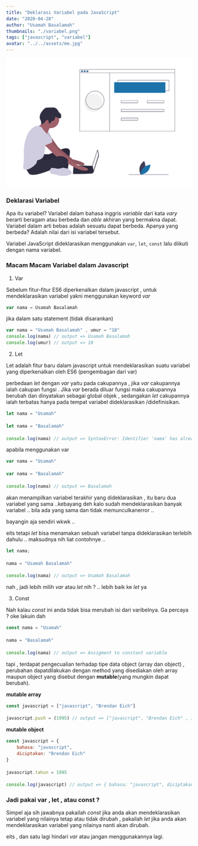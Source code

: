 ```yaml
---
title: "Deklarasi Variabel pada JavaScript"
date: "2020-04-28"
author: "Usamah Basalamah"
thumbnails: "./variabel.png"
tags: ["javascript", "variabel"]
avatar: "../../assets/me.jpg"
---
```


![Variabel](./variabel.png)

### Deklarasi Variabel

Apa itu variabel? Variabel dalam bahasa inggris _variable_ dari kata _vary_ berarti beragam atau berbeda dan _able_ akhiran yang bermakna dapat. Variabel dalam arti bebas adalah sesuatu dapat berbeda. Apanya yang berbeda? Adalah nilai dari isi variabel tersebut.

Variabel JavaScript dideklarasikan menggunakan `var`, `let`, `const` lalu diikuti dengan nama variabel.


### Macam Macam Variabel dalam Javascript

1. Var 

Sebelum fitur-fitur ES6 diperkenalkan dalam javascript , untuk mendeklarasikan variabel
yakni menggunakan keyword _var_
```javascript
var nama = Usamah Basalamah
```
jika dalam satu statement (tidak disarankan)
```javascript
var nama = "Usamah Basalamah" , umur = "18"
console.log(nama) // output => Usamah Basalamah
console.log(umur) // output => 18
```

2. Let 
   
Let adalah fitur baru dalam javascript untuk mendeklarasikan suatu variabel yang diperkenalkan oleh
ES6 (pengembagan dari var)

perbedaan _let_ dengan _var_ yaitu pada cakupannya , jika _var_ cakupannya ialah cakupan fungsi . 
Jika _var_ berada diluar fungsi maka cakupannya berubah dan dinyatakan sebagai global objek ,
sedangakan _let_ cakupannya ialah terbatas hanya pada tempat variabel dideklarasikan /didefinisikan.

```javascript
let nama = "Usamah" 

let nama = "Basalamah"

console.log(nama) // output => SyntaxError: Identifier 'nama' has already been declared
```

apabila menggunakan var 

```javascript
var nama = "Usamah" 

var nama = "Basalamah"

console.log(nama) // output => Basalamah
```

akan menampilkan variabel terakhir yang dideklarasikan , itu baru dua variabel yang sama ..kebayang deh kalo sudah mendeklarasikan banyak variabel .. bila ada yang sama dan tidak memunculkanerror .. 

bayangin aja sendiri wkwk ..

eits tetapi _let_ bisa menamakan sebuah variabel tanpa dideklarasikan terlebih dahulu .. maksudnya nih liat contohnye ..

```javascript
let nama;

nama = "Usamah Basalamah"

console.log(nama) // output => Usamah Basalamah
```

nah , jadi lebih milih _var_ atau _let_ nih ? .. lebih baik ke _let_ ya 

3. Const 
   
Nah kalau _const_ ini anda tidak bisa merubah isi dari varibelnya. Ga percaya ? oke lakuin dah 
   
```javascript
const nama = "Usamah"

nama = "Basalamah"

console.log(nama) // output => Assigment to constant variable
```

tapi , terdapat pengecualian terhadap tipe data object (array dan object) , perubahan dapatdilakukan dengan method yang disediakan oleh array maupun object yang disebut dengan **mutable**(yang mungkin dapat berubah).

**mutable array**

```javascript
const javascript = ["javascript", "Brendan Eich"]

javascript.push = (1995) // output => ["javascript", "Brendan Eich" , 1995]
```

**mutable object**

```javascript
const javascript = {
    bahasa: "javascript",
    diciptakan: "Brendan Eich"
}

javascript.tahun = 1995

console.log(javascript) // output => { bahasa: "javascript", diciptakan: "Brendan Eich", tahun:1995 }
```

### Jadi pakai var , let , atau const ?

Simpel aja sih jawabnya pakailah _const_ jika anda akan mendeklarasikan variabel yang nilainya tetap atau tidak dirubah , pakailah _let_ jika anda akan mendeklarasikan variabel yang nilainya nanti akan dirubah.

eits , dan satu lagi hindari _var_ atau jangan menggunakannya lagi.